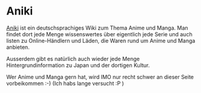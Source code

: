 # Aniki

<a href="http://www.aniki.info/Hauptseite">Aniki</a> ist ein deutschsprachiges Wiki zum Thema Anime und Manga. Man findet dort jede Menge wissenswertes über eigentlich jede Serie und auch listen zu Online-Händlern und Läden, die Waren rund um Anime und Manga anbieten.

Ausserdem gibt es natürlich auch wieder jede Menge Hintergrundinformation zu Japan und der dortigen Kultur.

Wer Anime und Manga gern hat, wird IMO nur recht schwer an dieser Seite vorbeikommen :-) (Ich habs lange versucht :P )
